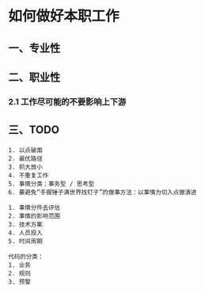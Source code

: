 # 如何做好本职工作

## 一、专业性

## 二、职业性

### 2.1 工作尽可能的不要影响上下游

## 三、TODO

```
1. 以点破面
2. 最优路径
3. 抓大放小
4. 不重复工作
5. 事情分类：事务型 / 思考型
6. 要避免“手握锤子满世界找钉子”的做事方法：以事情为切入点做演进
```

```
1. 事情分件去评估
2. 事情的影响范围
3. 技术方案
4. 人员投入
5. 时间周期
```

```
代码的分类：
1. 业务
2. 规则
3. 预警
```
